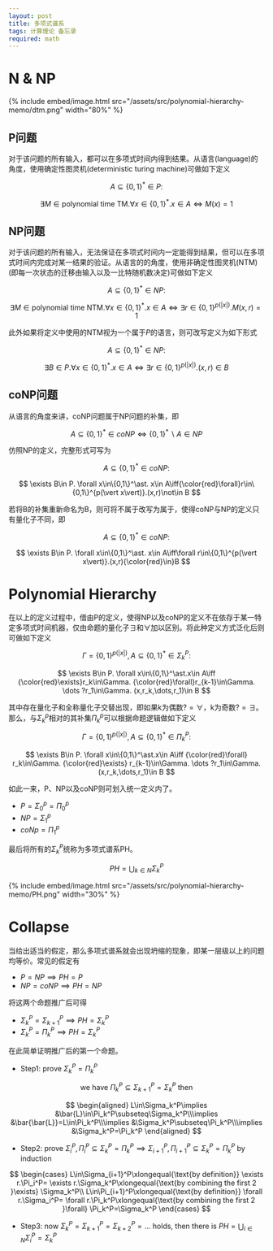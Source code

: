 ```yaml
---
layout: post
title: 多项式谱系
tags: 计算理论 备忘录
required: math
---
```


# N & NP

{% include embed/image.html src="/assets/src/polynomial-hierarchy-memo/dtm.png" width="80%" %}

## P问题

对于该问题的所有输入，都可以在多项式时间内得到结果。从语言(language)的角度，使用确定性图灵机(deterministic turing machine)可做如下定义

$$
A\subseteq\{0,1\}^\ast\in P:
$$

$$
\exists M\in\text{polynomial time TM}.
\forall x\in\{0,1\}^\ast.
x\in A\iff M(x)=1
$$

## NP问题

对于该问题的所有输入，无法保证在多项式时间内一定能得到结果，但可以在多项式时间内完成对某一结果的验证。从语言的的角度，使用非确定性图灵机(NTM)(即每一次状态的迁移由输入以及一比特随机数决定)可做如下定义

$$
A\subseteq\{0,1\}^\ast\in NP:
$$

$$
\exists M\in\text{polynomial time NTM}.
\forall x\in\{0,1\}^\ast.
x\in A\iff\exists r\in\{0,1\}^{p(\vert x\vert)}.M(x,r)=1
$$

此外如果将定义中使用的NTM视为一个属于$P$的语言，则可改写定义为如下形式

$$
A\subseteq\{0,1\}^\ast\in NP:
$$

$$
\exists B\in P.
\forall x\in\{0,1\}^\ast.
x\in A\iff\exists r\in\{0,1\}^{p(\vert x\vert)}.(x,r)\in B
$$

## coNP问题

从语言的角度来讲，coNP问题属于NP问题的补集，即

$$
A\subseteq\{0,1\}^\ast\in coNP\iff
\{0,1\}^\ast\backslash A\in NP
$$

仿照NP的定义，完整形式可写为

$$
A\subseteq\{0,1\}^\ast\in coNP:
$$

$$
\exists B\in P.
\forall x\in\{0,1\}^\ast.
x\in A\iff{\color{red}\forall}r\in\{0,1\}^{p(\vert x\vert)}.(x,r)\not\in B
$$

若将B的补集重新命名为B，则可将不属于改写为属于，使得coNP与NP的定义只有量化子不同，即

$$
A\subseteq\{0,1\}^\ast\in coNP:
$$

$$
\exists B\in P.
\forall x\in\{0,1\}^\ast.
x\in A\iff\forall r\in\{0,1\}^{p(\vert x\vert)}.(x,r){\color{red}\in}B
$$

# Polynomial Hierarchy

在以上的定义过程中，借由P的定义，使得NP以及coNP的定义不在依存于某一特定多项式时间机器，仅由命题的量化子$\exists$和$\forall$加以区别。将此种定义方式泛化后则可做如下定义

$$
\Gamma=\{0,1\}^{p(\vert x\vert)},A\subseteq\{0,1\}^\ast\in\Sigma_k^P:
$$

$$
\exists B\in P.
\forall x\in\{0,1\}^\ast.x\in A\iff
{\color{red}\exists}r_k\in\Gamma.
{\color{red}\forall}r_{k-1}\in\Gamma.
\dots
?r_1\in\Gamma.
(x,r_k,\dots,r_1)\in B
$$

其中存在量化子和全称量化子交替出现，即如果k为偶数$?=\forall$，k为奇数$?=\exists$。那么，与$\Sigma_k^p$相对的其补集$\Pi_k^p$可以根据命题逻辑做如下定义

$$
\Gamma=\{0,1\}^{p(\vert x\vert)},A\subseteq\{0,1\}^\ast\in\Pi_k^P:
$$

$$
\exists B\in P.
\forall x\in\{0,1\}^\ast.x\in A\iff
{\color{red}\forall} r_k\in\Gamma.
{\color{red}\exists} r_{k-1}\in\Gamma.
\dots
?r_1\in\Gamma.
(x,r_k,\dots,r_1)\in B
$$

如此一来，P、NP以及coNP则可划入统一定义内了。

- $P=\Sigma_0^p=\Pi_0^p$
- $NP=\Sigma_1^p$
- $coNp=\Pi_1^p$

最后将所有的$\Sigma_k^P$统称为多项式谱系PH。

$$
PH=\bigcup_{k\in N}\Sigma_k^P
$$

{% include embed/image.html src="/assets/src/polynomial-hierarchy-memo/PH.png" width="30%" %}

# Collapse

当给出适当的假定，那么多项式谱系就会出现坍缩的现象，即某一层级以上的问题均等价。常见的假定有

- $P=NP\implies PH=P$
- $NP=coNP\implies PH=NP$

将这两个命题推广后可得

- $\Sigma_k^P=\Sigma_{k+1}^P\implies PH=\Sigma_k^P$
- $\Sigma_k^P=\Pi_k^P\implies PH=\Sigma_k^P$

在此简单证明推广后的第一个命题。

- Step1: prove $\Sigma_k^P=\Pi_k^P$

$$
\text{we have }\Pi_k^P\subseteq\Sigma_{k+1}^P=\Sigma_k^P\text{ then}
$$

$$
\begin{aligned}
L\in\Sigma_k^P\implies
&\bar{L}\in\Pi_k^P\subseteq\Sigma_k^P\\\implies
&\bar{\bar{L}}=L\in\Pi_k^P\\\implies
&\Sigma_k^P\subseteq\Pi_k^P\\\implies
&\Sigma_k^P=\Pi_k^P
\end{aligned}
$$

- Step2: prove $\Sigma_i^P,\Pi_i^P\subseteq\Sigma_k^P=\Pi_k^P\implies\Sigma_{i+1}^P,\Pi_{i+1}^P\subseteq\Sigma_k^P=\Pi_k^P$ by induction

$$
\begin{cases}
L\in\Sigma_{i+1}^P\xlongequal{\text{by definition}}
\exists r.\Pi_i^P=
\exists r.\Sigma_k^P\xlongequal{\text{by combining the first 2 }\exists}
\Sigma_k^P\\
L\in\Pi_{i+1}^P\xlongequal{\text{by definition}}
\forall r.\Sigma_i^P=
\forall r.\Pi_k^P\xlongequal{\text{by combining the first 2 }\forall}
\Pi_k^P=\Sigma_k^P
\end{cases}
$$

- Step3: now $\Sigma_k^P=\Sigma_{k+1}^P=\Sigma_{k+2}^P=\dots$ holds, then there is $PH=\bigcup_{i\in N}\Sigma_i^P=\Sigma_k^P$

